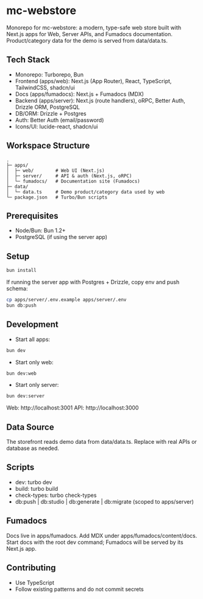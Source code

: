 # mc-webstore

Monorepo for mc-webstore: a modern, type-safe web store built with Next.js apps for Web, Server APIs, and Fumadocs documentation. Product/category data for the demo is served from data/data.ts.

## Tech Stack

- Monorepo: Turborepo, Bun
- Frontend (apps/web): Next.js (App Router), React, TypeScript, TailwindCSS, shadcn/ui
- Docs (apps/fumadocs): Next.js + Fumadocs (MDX)
- Backend (apps/server): Next.js (route handlers), oRPC, Better Auth, Drizzle ORM, PostgreSQL
- DB/ORM: Drizzle + Postgres
- Auth: Better Auth (email/password)
- Icons/UI: lucide-react, shadcn/ui

## Workspace Structure

```
.
├─ apps/
│  ├─ web/        # Web UI (Next.js)
│  ├─ server/     # API & auth (Next.js, oRPC)
│  └─ fumadocs/   # Documentation site (Fumadocs)
├─ data/
│  └─ data.ts     # Demo product/category data used by web
└─ package.json   # Turbo/Bun scripts
```

## Prerequisites

- Node/Bun: Bun 1.2+
- PostgreSQL (if using the server app)

## Setup

```bash
bun install
```

If running the server app with Postgres + Drizzle, copy env and push schema:

```bash
cp apps/server/.env.example apps/server/.env
bun db:push
```

## Development

- Start all apps:
```bash
bun dev
```
- Start only web:
```bash
bun dev:web
```
- Start only server:
```bash
bun dev:server
```

Web: http://localhost:3001
API: http://localhost:3000

## Data Source

The storefront reads demo data from data/data.ts. Replace with real APIs or database as needed.

## Scripts

- dev: turbo dev
- build: turbo build
- check-types: turbo check-types
- db:push | db:studio | db:generate | db:migrate (scoped to apps/server)

## Fumadocs

Docs live in apps/fumadocs. Add MDX under apps/fumadocs/content/docs. Start docs with the root dev command; Fumadocs will be served by its Next.js app.

## Contributing

- Use TypeScript
- Follow existing patterns and do not commit secrets
